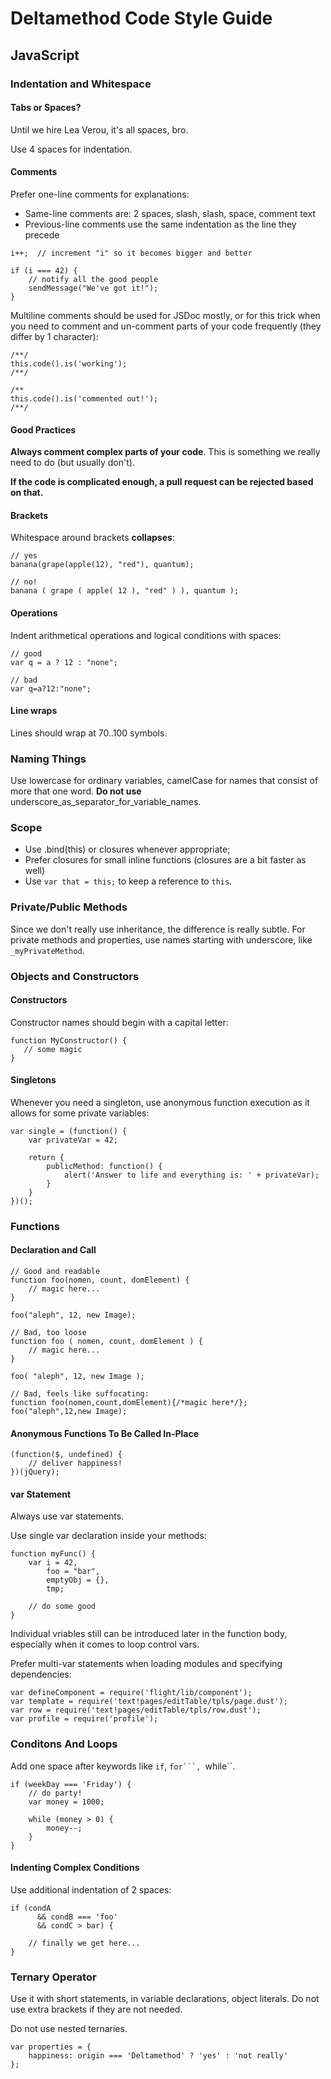 # Deltamethod Code Style Guide

## JavaScript

### Indentation and Whitespace

#### Tabs or Spaces?

Until we hire Lea Verou, it's all spaces, bro.

Use 4 spaces for indentation.

#### Comments

Prefer one-line comments for explanations:
  * Same-line comments are: 2 spaces, slash, slash, space, comment text
  * Previous-line comments use the same indentation as the line they precede

```(javascript)
i++;  // increment "i" so it becomes bigger and better

if (i === 42) {
    // notify all the good people
    sendMessage("We've got it!");
}

```

Multiline comments should be used for JSDoc mostly, or for this trick when you need to comment and un-comment parts of your code frequently (they differ by 1 character):

```(javascript)
/**/
this.code().is('working');
/**/

/**
this.code().is('commented out!');
/**/
```

#### Good Practices

**Always comment complex parts of your code**.
This is something we really need to do (but usually don't).

**If the code is complicated enough, a pull request can be rejected based on that.**

#### Brackets

Whitespace around brackets **collapses**:

```(javascript)
// yes
banana(grape(apple(12), "red"), quantum);

// no!
banana ( grape ( apple( 12 ), "red" ) ), quantum );
```

#### Operations
Indent arithmetical operations and logical conditions with spaces:

```(javascript)
// good
var q = a ? 12 : "none";

// bad
var q=a?12:"none";
```

#### Line wraps
Lines should wrap at 70..100 symbols.

### Naming Things

Use lowercase for ordinary variables, camelCase for names that consist of more that one word.
**Do not use** underscore_as_separator_for_variable_names.

### Scope

  * Use .bind(this) or closures whenever appropriate;
  * Prefer closures for small inline functions (closures are a bit faster as well)
  * Use ``var that = this;`` to keep a reference to ``this``.

### Private/Public Methods

Since we don't really use inheritance, the difference is really subtle.
For private methods and properties, use names starting with underscore, like ``_myPrivateMethod``.

### Objects and Constructors

#### Constructors

Constructor names should begin with a capital letter:
```(javascript)
function MyConstructor() {
   // some magic
}
```

#### Singletons
Whenever you need a singleton, use anonymous function execution as it allows for some private variables:

```(javascript)
var single = (function() {
    var privateVar = 42;
    
    return {
        publicMethod: function() {
            alert('Answer to life and everything is: ' + privateVar);
        }
    }
})();
```

### Functions

#### Declaration and Call
```(javascript)
// Good and readable
function foo(nomen, count, domElement) {
    // magic here...
}

foo("aleph", 12, new Image);

// Bad, too loose
function foo ( nomen, count, domElement ) {
    // magic here...
}

foo( "aleph", 12, new Image );

// Bad, feels like suffocating:
function foo(nomen,count,domElement){/*magic here*/};
foo("aleph",12,new Image);

```

#### Anonymous Functions To Be Called In-Place

```(javascript)
(function($, undefined) {
    // deliver happiness!
})(jQuery);
```

#### var Statement

Always use var statements.

Use single var declaration inside your methods:
```(javascript)
function myFunc() {
    var i = 42,
        foo = "bar",
        emptyObj = {},
        tmp;

    // do some good
}
```
Individual vriables still can be introduced later in the function body, especially when it comes to loop control vars.

Prefer multi-var statements when loading modules and specifying dependencies:
```(javascript)
var defineComponent = require('flight/lib/component');
var template = require('text!pages/editTable/tpls/page.dust');
var row = require('text!pages/editTable/tpls/row.dust');
var profile = require('profile');
```

### Conditons And Loops

Add one space after keywords like ``if``, ``for```, ``while``.
```(javascript)
if (weekDay === 'Friday') {
    // do party!
    var money = 1000;

    while (money > 0) {
        money--;
    }
}
```

#### Indenting Complex Conditions

Use additional indentation of 2 spaces:

```(javascript)
if (condA
      && condB === 'foo'
      && condC > bar) {
    
    // finally we get here...
}
```

### Ternary Operator

Use it with short statements, in variable declarations, object literals.
Do not use extra brackets if they are not needed.

Do not use nested ternaries.

```(javascript)
var properties = {
    happiness: origin === 'Deltamethod' ? 'yes' : 'not really'
};

```